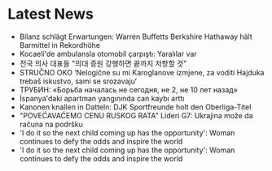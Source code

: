 # Latest News
-  Bilanz schlägt Erwartungen: Warren Buffetts Berkshire Hathaway hält Barmittel in Rekordhöhe
-  Kocaeli'de ambulansla otomobil çarpıştı: Yaralılar var
-  전국 의사 대표들 "의대 증원 강행하면 끝까지 저항할 것"
-  STRUČNO OKO ‘Nelogične su mi Karoglanove izmjene, za voditi Hajduka trebaš iskustvo, sami se srozavaju‘
-  ТРУБИН: «Борьба началась не сегодня, не 2, не 10 лет назад»
-  İspanya'daki apartman yangınında can kaybı arttı
-  Kanonen knallen in Datteln: DJK Sportfreunde holt den Oberliga-Titel
-  "POVEĆAVAĆEMO CENU RUSKOG RATA" Lideri G7: Ukrajina može da računa na podršku
-  'I do it so the next child coming up has the opportunity': Woman continues to defy the odds and inspire the world
-  'I do it so the next child coming up has the opportunity': Woman continues to defy the odds and inspire the world
